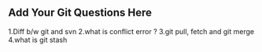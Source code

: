 Add Your Git Questions Here
----------------------------
1.Diff b/w git and svn
2.what is conflict error ?
3.git pull, fetch and git merge
4.what is git stash


